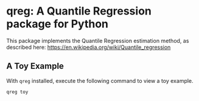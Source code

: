 # qreg: A Quantile Regression package for Python

This package implements the Quantile Regression estimation method, as described here:
https://en.wikipedia.org/wiki/Quantile_regression

## A Toy Example

With `qreg` installed, execute the following command to view a toy example.

```bash
qreg toy
```
